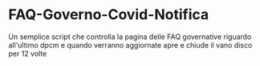 # FAQ-Governo-Covid-Notifica
Un semplice script che controlla la pagina delle FAQ governative riguardo all'ultimo dpcm e quando verranno aggiornate apre e chiude il vano disco per 12 volte
